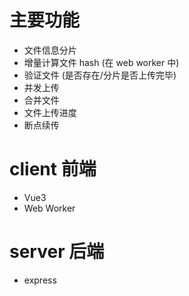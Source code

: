 # 主要功能

- 文件信息分片
- 增量计算文件 hash (在 web worker 中)
- 验证文件 (是否存在/分片是否上传完毕)
- 并发上传
- 合并文件
- 文件上传进度
- 断点续传

# client 前端

- Vue3
- Web Worker

# server 后端

- express
